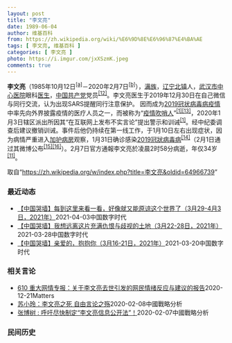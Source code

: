 ```yaml
---
layout: post
title: "李文亮"
date: 1989-06-04
author: 维基百科
from: https://zh.wikipedia.org/wiki/%E6%9D%8E%E6%96%87%E4%BA%AE
tags: [ 李文亮, 维基百科 ]
categories: [ 李文亮 ]
photo: https://i.imgur.com/jxXSzmK.jpeg
comments: true
---
```

<div class="mw-parser-output"><div id="noteTA-72732dd3" class="noteTA"><div class="noteTA-group"><div data-noteta-group-source="module" data-noteta-group="Medicine"></div></div><div class="noteTA-local"><div data-noteta-code="zh-cn:重症监护室; zh-hk:深切治療部; zh-tw:加護病房"></div><div data-noteta-code="zh-cn:体外膜氧合; zh-hk:人工心肺; zh-tw:葉克膜;"></div><div data-noteta-code="zh-hans:互联网+; zh-hant:互聯網+;"></div><div data-noteta-code="zh-cn:卡洛·乌尔巴尼; zh-hk:卡爾婁·武爾班尼; zh-tw:卡洛·厄巴尼;"></div><div data-noteta-code="zh-cn:互联网+; zh-tw:互聯網+;"></div></div></div>

<p><b>李文亮</b>（1985年10月12日<sup id="cite_ref-3" class="reference"><a href="#cite_note-3">[a]</a></sup>－2020年2月7日<sup id="cite_ref-13" class="reference"><a href="#cite_note-13">[b]</a></sup>），<a href="/wiki/%E6%BB%A1%E6%97%8F" title="满族">满族</a>，<a href="/wiki/%E8%BE%BD%E5%AE%81%E7%9C%81" title="辽宁省">辽宁</a><a href="/wiki/%E5%8C%97%E9%95%87%E5%B8%82" title="北镇市">北镇</a>人，<a href="/wiki/%E6%AD%A6%E6%B1%89%E5%B8%82%E4%B8%AD%E5%BF%83%E5%8C%BB%E9%99%A2" title="武汉市中心医院">武汉市中心医院</a>眼科<a href="/wiki/%E5%8C%BB%E7%94%9F" title="医生">医生</a>，<a href="/wiki/%E4%B8%AD%E5%9B%BD%E5%85%B1%E4%BA%A7%E5%85%9A" title="中国共产党">中国共产党</a>党员<sup id="cite_ref-14" class="reference"><a href="#cite_note-14">[12]</a></sup>。李文亮医生于2019年12月30日在自己微信与同行交流，认为出现SARS提醒同行注意保护。 因而成为<a href="/wiki/2019%E5%86%A0%E7%8A%B6%E7%97%85%E6%AF%92%E7%97%85%E7%96%AB%E6%83%85" title="2019冠状病毒病疫情">2019冠状病毒病疫情</a>中率先向外界披露疫情的医疗人员之一，而被称为“<a href="/wiki/%E7%96%AB%E6%83%85" class="mw-redirect" title="疫情">疫情</a><a href="/wiki/%E5%90%B9%E5%93%A8%E4%BA%BA" title="吹哨人">吹哨人</a>”<sup id="cite_ref-财新_1-1" class="reference"><a href="#cite_note-财新-1">[1]</a></sup><sup id="cite_ref-15" class="reference"><a href="#cite_note-15">[13]</a></sup>，2020年1月3日辖区派出所因其“在互联网上发布不实言论”提出警示和训诫<sup id="cite_ref-财新_1-2" class="reference"><a href="#cite_note-财新-1">[1]</a></sup>。经中纪委调查后建议撤销训诫。事件后他仍持续在第一线工作，于1月10日左右出现症状，因为病情严重进入<a href="/wiki/%E5%8A%A0%E8%AD%B7%E7%97%85%E6%88%BF" title="加護病房">加护病房</a>观察，1月31日确诊感染<a href="/wiki/2019%E5%86%A0%E7%8B%80%E7%97%85%E6%AF%92%E7%97%85" class="mw-redirect" title="2019冠狀病毒病">2019冠狀病毒病</a><sup id="cite_ref-监察答记者问_16-0" class="reference"><a href="#cite_note-监察答记者问-16">[14]</a></sup>（2月1日通过其微博公布<sup id="cite_ref-17" class="reference"><a href="#cite_note-17">[15]</a></sup><sup id="cite_ref-18" class="reference"><a href="#cite_note-18">[16]</a></sup>）。2月7日官方通報李文亮於凌晨2时58分病逝，年仅34岁<sup id="cite_ref-wjw.wuhan_12-1" class="reference"><a href="#cite_note-wjw.wuhan-12">[11]</a></sup>。
</p>
</div><noscript><img src="//zh.wikipedia.org/wiki/Special:CentralAutoLogin/start?type=1x1" alt="" title="" width="1" height="1" style="border: none; position: absolute;"></noscript>
<div class="printfooter">取自“<a dir="ltr" href="https://zh.wikipedia.org/w/index.php?title=李文亮&amp;oldid=64966739">https://zh.wikipedia.org/w/index.php?title=李文亮&amp;oldid=64966739</a>”</div><div id="recent-news"><h3>最近动态</h3><ul><li><a href="https://nodebe4.github.io/waimei/2021-04-03/%E4%B8%AD%E5%9B%BD%E5%93%AD%E5%A2%99-%E6%AF%8F%E5%88%B0%E8%BF%99%E9%87%8C%E6%9D%A5%E7%9C%8B%E4%B8%80%E7%9C%8B-%E5%A5%BD%E5%83%8F%E5%B0%B1%E5%8F%88%E8%83%BD%E5%8E%9F%E8%B0%85%E8%BF%99%E4%B8%AA%E4%B8%96%E7%95%8C%E4%BA%86-3%E6%9C%8829-4%E6%9C%883%E6%97%A5-2021%E5%B9%B4" title="【中国哭墙】每到这里来看一看，好像就又能原谅这个世界了（3月29-4月3日，2021年）—— 编者按：3月29-4月3日，距离李文亮医生的去世已386-341天。这位在武汉新冠疫情期间因为说出真...">【中国哭墙】每到这里来看一看，好像就又能原谅这个世界了（3月29-4月3日，2021年）</a><time>2021-04-03</time><a class="tag">中国数字时代</a></li>
<li><a href="https://nodebe4.github.io/waimei/2021-03-28/%E4%B8%AD%E5%9B%BD%E5%93%AD%E5%A2%99-%E6%88%91%E6%83%B3%E8%BF%9C%E7%A6%BB%E8%BF%99%E7%89%87%E5%85%85%E6%BB%A1%E4%BB%87%E6%81%A8%E4%B8%8E%E6%AD%A7%E8%A7%86%E7%9A%84%E5%9C%9F%E5%9C%B0-3%E6%9C%8822-28%E6%97%A5-2021%E5%B9%B4" title="【中国哭墙】我想远离这片充满仇恨与歧视的土地（3月22-28日，2021年）—— 编者按：3月22-28日，距离李文亮医生的去世已379-385天。这位在武汉新冠疫情期间因为说出真话成为悲剧英雄...">【中国哭墙】我想远离这片充满仇恨与歧视的土地（3月22-28日，2021年）</a><time>2021-03-28</time><a class="tag">中国数字时代</a></li>
<li><a href="https://nodebe4.github.io/waimei/2021-03-20/%E4%B8%AD%E5%9B%BD%E5%93%AD%E5%A2%99-%E4%BA%B2%E7%88%B1%E7%9A%84-%E6%8A%B1%E6%8A%B1%E4%BD%A0-3%E6%9C%8816-21%E6%97%A5-2021%E5%B9%B4" title="【中国哭墙】亲爱的，抱抱你（3月16-21日，2021年）—— 编者按：3月16-21日，距离李文亮医生的去世已373-378天。这位在武汉新冠疫情期间因为说出真话成为悲剧英雄的普通眼科医生并没...">【中国哭墙】亲爱的，抱抱你（3月16-21日，2021年）</a><time>2021-03-20</time><a class="tag">中国数字时代</a></li>
</ul></div><div id="open-opinion"><h3>相关言论</h3><ul><li><a href="https://nodebe4.github.io/opinion/2020-12-21/610-%E9%87%8D%E5%A4%A7%E7%BD%91%E6%83%85%E4%B8%93%E6%8A%A5-%E5%85%B3%E4%BA%8E%E6%9D%8E%E6%96%87%E4%BA%AE%E5%8E%BB%E4%B8%96%E5%BC%95%E5%8F%91%E7%9A%84%E7%BD%91%E6%B0%91%E6%83%85%E7%BB%AA%E5%8F%8D%E5%BA%94%E4%B8%8E%E5%BB%BA%E8%AE%AE%E7%9A%84%E6%8A%A5%E5%91%8A/" title="野兽爱智慧">610 重大网情专报：关于李文亮去世引发的网民情绪反应与建议的报告</a><time>2020-12-21</time><a class="tag">Matters</a></li>
<li><a href="https://nodebe4.github.io/opinion/2020-02-08/%E8%8B%8F%E5%B0%8F%E7%8E%B2-%E6%9D%8E%E6%96%87%E4%BA%AE%E4%B9%8B%E6%AD%BB-%E8%87%AA%E7%94%B1%E8%A8%80%E8%AE%BA%E4%B9%8B%E6%AE%87/" title="苏小玲">苏小玲：李文亮之死 自由言论之殇</a><time>2020-02-08</time><a class="tag">中國戰略分析</a></li>
<li><a href="https://nodebe4.github.io/opinion/2020-02-07/%E5%BC%A0%E5%8D%9A%E6%A0%91-%E5%91%BC%E5%90%81%E5%B0%BD%E5%BF%AB%E5%88%B6%E5%AE%9A-%E6%9D%8E%E6%96%87%E4%BA%AE%E4%BF%A1%E6%81%AF%E5%85%AC%E5%BC%80%E6%B3%95/" title="张博树">张博树 : 呼吁尽快制定“李文亮信息公开法”！</a><time>2020-02-07</time><a class="tag">中國戰略分析</a></li>
</ul></div><div id="mjls-record"><h3>民间历史</h3><ul></ul></div>